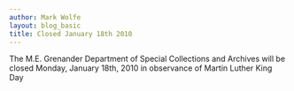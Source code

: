 ```yaml
---
author: Mark Wolfe
layout: blog_basic
title: Closed January 18th 2010
---
```

<div class="entry-body">
<p>The M.E. Grenander Department of Special Collections and Archives will be closed Monday, January 18th, 2010 in observance of Martin Luther King Day</p>
</div>